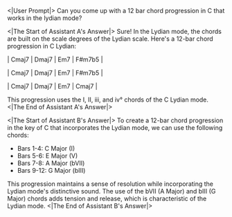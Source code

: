<|User Prompt|>
Can you come up with a 12 bar chord progression in C that works in the lydian mode?


<|The Start of Assistant A's Answer|>
Sure! In the Lydian mode, the chords are built on the scale degrees of the Lydian scale. Here's a 12-bar chord progression in C Lydian:

| Cmaj7  | Dmaj7  | Em7    | F#m7b5 |

| Cmaj7  | Dmaj7  | Em7    | F#m7b5 |

| Cmaj7  | Dmaj7  | Em7    | Cmaj7  |

This progression uses the I, II, iii, and iv° chords of the C Lydian mode.
<|The End of Assistant A's Answer|>

<|The Start of Assistant B's Answer|>
To create a 12-bar chord progression in the key of C that incorporates the Lydian mode, we can use the following chords:

- Bars 1-4: C Major (I)  
- Bars 5-6: E Major (V)  
- Bars 7-8: A Major (bVII)  
- Bars 9-12: G Major (bIII)  

This progression maintains a sense of resolution while incorporating the Lydian mode's distinctive sound. The use of the bVII (A Major) and bIII (G Major) chords adds tension and release, which is characteristic of the Lydian mode.
<|The End of Assistant B's Answer|>